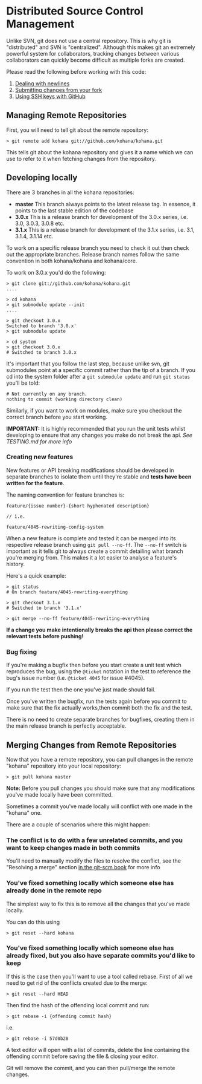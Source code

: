 # Distributed Source Control Management

Unlike SVN, git does not use a central repository. This is why git is "distributed" and SVN is
"centralized". Although this makes git an extremely powerful system for collaborators, tracking
changes between various collaborators can quickly become difficult as multiple forks are created.

Please read the following before working with this code:

1. [Dealing with newlines](http://github.com/guides/dealing-with-newlines-in-git)
2. [Submitting changes from your fork](http://github.com/guides/fork-a-project-and-submit-your-modifications)
3. [Using SSH keys with GitHub](http://github.com/guides/how-to-not-have-to-type-your-password-for-every-push)

## Managing Remote Repositories

First, you will need to tell git about the remote repository:

    > git remote add kohana git://github.com/kohana/kohana.git

This tells git about the kohana repository and gives it a name which we can use to refer to it when
fetching changes from the repository.

## Developing locally

There are 3 branches in all the kohana repositories:

* **master** This branch always points to the latest release tag. In essence, it points to the last stable edition of the codebase
* **3.0.x**  This is a release branch for development of the 3.0.x series, i.e. 3.0, 3.0.3, 3.0.8 etc.
* **3.1.x**  This is a release branch for development of the 3.1.x series, i.e. 3.1, 3.1.4, 3.1.14 etc.

To work on a specific release branch you need to check it out then check out the appropriate branches.
Release branch names follow the same convention in both kohana/kohana and kohana/core.

To work on 3.0.x you'd do the following:

    > git clone git://github.com/kohana/kohana.git
    ....

    > cd kohana
    > git submodule update --init
    ....

    > git checkout 3.0.x
    Switched to branch '3.0.x'
    > git submodule update

    > cd system
    > git checkout 3.0.x
    # Switched to branch 3.0.x

It's important that you follow the last step, because unlike svn, git submodules point at a
specific commit rather than the tip of a branch. If you cd into the system folder after
a `git submodule update` and run `git status` you'll be told:

    # Not currently on any branch.
    nothing to commit (working directory clean)

Similarly, if you want to work on modules, make sure you checkout the correct branch before you start working.

**IMPORTANT:** It is highly recommended that you run the unit tests whilst developing to
ensure that any changes you make do not break the api. *See TESTING.md for more info*

### Creating new features

New features or API breaking modifications should be developed in separate branches to isolate them
until they're stable and **tests have been written for the feature**.

The naming convention for feature branches is:

    feature/{issue number}-{short hyphenated description}

    // i.e.

    feature/4045-rewriting-config-system

When a new feature is complete and tested it can be merged into its respective release branch using
`git pull --no-ff`. The `--no-ff` switch is important as it tells git to always create a commit
detailing what branch you're merging from. This makes it a lot easier to analyse a feature's history.

Here's a quick example:

    > git status
    # On branch feature/4045-rewriting-everything

    > git checkout 3.1.x
    # Switched to branch '3.1.x'

    > git merge --no-ff feature/4045-rewriting-everything

**If a change you make intentionally breaks the api then please correct the relevant tests before pushing!**

### Bug fixing

If you're making a bugfix then before you start create a unit test which reproduces the bug,
using the `@ticket` notation in the test to reference the bug's issue number
(i.e. `@ticket 4045` for issue #4045).

If you run the test then the one you've just made should fail.

Once you've written the bugfix, run the tests again before you commit to make sure that the
fix actually works,then commit both the fix and the test.

There is no need to create separate branches for bugfixes, creating them in the main release
branch is perfectly acceptable.

## Merging Changes from Remote Repositories

Now that you have a remote repository, you can pull changes in the remote "kohana" repository
into your local repository:

    > git pull kohana master

**Note:** Before you pull changes you should make sure that any modifications you've made locally
have been committed.

Sometimes a commit you've made locally will conflict with one made in the "kohana" one.

There are a couple of scenarios where this might happen:

### The conflict is to do with a few unrelated commits, and you want to keep changes made in both commits

You'll need to manually modify the files to resolve the conflict, see the "Resolving a merge"
section [in the git-scm book](http://book.git-scm.com/3_basic_branching_and_merging.html) for more info

### You've fixed something locally which someone else has already done in the remote repo

The simplest way to fix this is to remove all the changes that you've made locally.

You can do this using

    > git reset --hard kohana

### You've fixed something locally which someone else has already fixed, but you also have separate commits you'd like to keep

If this is the case then you'll want to use a tool called rebase. First of all we need to
get rid of the conflicts created due to the merge:

    > git reset --hard HEAD

Then find the hash of the offending local commit and run:

    > git rebase -i {offending commit hash}

i.e.

    > git rebase -i 57d0b28

A text editor will open with a list of commits, delete the line containing the offending commit
before saving the file & closing your editor.

Git will remove the commit, and you can then pull/merge the remote changes.

